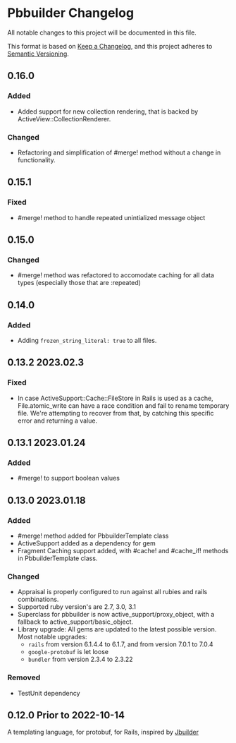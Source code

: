 # Pbbuilder Changelog
All notable changes to this project will be documented in this file.

This format is based on [Keep a Changelog](https://keepachangelog.com/en/1.0.0/), and this project adheres to [Semantic Versioning](https://semver.org/spec/v2.0.0.html).

## 0.16.0
### Added
- Added support for new collection rendering, that is backed by ActiveView::CollectionRenderer.

### Changed
- Refactoring and simplification of #merge! method without a change in functionality.

## 0.15.1
### Fixed
- #merge! method to handle repeated unintialized message object

## 0.15.0
### Changed
- #merge! method was refactored to accomodate caching for all data types (especially those that are :repeated)

## 0.14.0
### Added
- Adding `frozen_string_literal: true` to all files.

## 0.13.2 2023.02.3
### Fixed
- In case ActiveSupport::Cache::FileStore in Rails is used as a cache, File.atomic_write can have a race condition and fail to rename temporary file. We're attempting to recover from that, by catching this specific error and returning a value.

## 0.13.1 2023.01.24
### Added
- #merge! to support boolean values

## 0.13.0 2023.01.18
### Added
- #merge! method added for PbbuilderTemplate class
- ActiveSupport added as a dependency for gem
- Fragment Caching support added, with #cache! and #cache_if! methods in PbbuilderTemplate class.


### Changed
- Appraisal is properly configured to run against all rubies and rails combinations.
- Supported ruby version's are 2.7, 3.0, 3.1
- Superclass for pbbuilder is now active_support/proxy_object, with a fallback to active_support/basic_object.
- Library upgrade: All gems are updated to the latest possible version. Most notable upgrades:
  - `rails` from version 6.1.4.4 to 6.1.7, and from version 7.0.1 to 7.0.4
  - `google-protobuf` is let loose
  - `bundler` from version 2.3.4 to 2.3.22

### Removed
- TestUnit dependency


## 0.12.0 Prior to 2022-10-14

A templating language, for protobuf, for Rails, inspired by [Jbuilder](https://github.com/rails/jbuilder)
